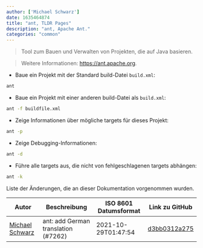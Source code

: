 ```yaml
---
author: ['Michael Schwarz']
date: 1635464874
title: "ant, TLDR Pages"
description: "ant, Apache Ant."
categories: "common"
---
```

> Tool zum Bauen und Verwalten von Projekten, die auf Java basieren.

> Weitere Informationen: <https://ant.apache.org>.

- Baue ein Projekt mit der Standard build-Datei `build.xml`:

```bash
ant
```

- Baue ein Projekt mit einer anderen build-Datei als `build.xml`:

```bash
ant -f buildfile.xml
```

- Zeige Informationen über mögliche targets für dieses Projekt:

```bash
ant -p
```

- Zeige Debugging-Informationen:

```bash
ant -d
```

- Führe alle targets aus, die nicht von fehlgeschlagenen targets abhängen:

```bash
ant -k
```
Liste der Änderungen, die an dieser Dokumentation vorgenommen wurden.


Autor | Beschreibung | ISO 8601 Datumsformat | Link zu GitHub
------|-----|-----|-----
[Michael Schwarz](mailto:michael089+github@outlook.de) | ant: add German translation (#7262) | 2021-10-29T01:47:54 | [d3bb0312a275](https://github.com/tldr-pages/tldr/commit/d3bb0312a27547ec2ae00fc9ef34bf765ccd622a)


